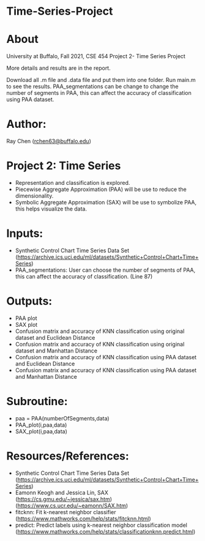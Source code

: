 # Time-Series-Project

# About
  
  University at Buffalo, Fall 2021, CSE 454 Project 2- Time Series Project
  
  More details and results are in the report.
  
  Download all .m file and .data file and put them into one folder. Run main.m to see the results. PAA_segmentations can be change to change the number of segments in PAA, this can affect the accuracy of classification using PAA dataset. 
  
  

# Author:     

  Ray Chen (rchen63@buffalo.edu)

# Project 2:  Time Series

  - Representation and classification is explored. 
  - Piecewise Aggregate Approximation (PAA) will be use to reduce
  the dimensionality.
  - Symbolic Aggregate Approximation (SAX) will be use to symbolize
  PAA, this helps visualize the data.
            
# Inputs:     
  - Synthetic Control Chart Time Series Data Set
  (https://archive.ics.uci.edu/ml/datasets/Synthetic+Control+Chart+Time+Series)
  - PAA_segmentations: User can choose the number of segments of
  PAA, this can affect the accuracy of classification. (Line 87)
            
# Outputs:    
  - PAA plot
  - SAX plot
  - Confusion matrix and accuracy of KNN classification using original dataset and
  Euclidean Distance
  - Confusion matrix and accuracy of KNN classification using original dataset and
  Manhattan Distance
  - Confusion matrix and accuracy of KNN classification using PAA dataset and
  Euclidean Distance
  - Confusion matrix and accuracy of KNN classification using PAA dataset and
  Manhattan Distance

# Subroutine: 
  - paa = PAA(numberOfSegments,data)
  - PAA_plot(i,paa,data)
  - SAX_plot(i,paa,data) 
            
# Resources/References: 
  - Synthetic Control Chart Time Series Data Set
  (https://archive.ics.uci.edu/ml/datasets/Synthetic+Control+Chart+Time+Series)
  - Eamonn Keogh and Jessica Lin, SAX 
  (https://cs.gmu.edu/~jessica/sax.htm)
  (https://www.cs.ucr.edu/~eamonn/SAX.htm)
  - fitcknn: Fit k-nearest neighbor classifier
  (https://www.mathworks.com/help/stats/fitcknn.html)
  - predict: Predict labels using k-nearest neighbor classification model
  (https://www.mathworks.com/help/stats/classificationknn.predict.html)
